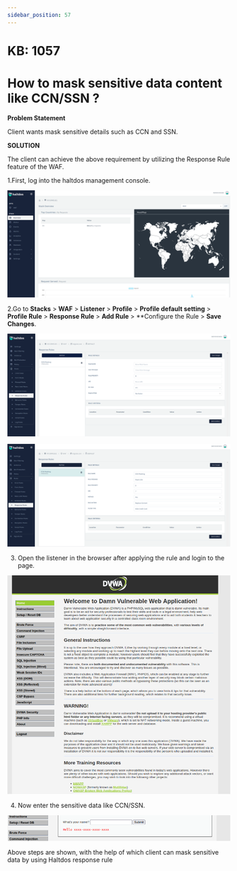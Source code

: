 ```yaml
---
sidebar_position: 57
---
```


# KB: 1057

# How to mask sensitive data content like CCN/SSN ?

**Problem Statement**

Client wants mask sensitive details such as CCN and SSN.

**SOLUTION**

The client can achieve the above requirement by utilizing the Response Rule feature of the WAF.

1.First, log into the haltdos management console.

![kb-1057](/img/waf/tutorials/proflogin.png)

2.Go to **Stacks** > **WAF** > **Listener** > **Profile** > **Profile default setting** > **Profile Rule** > **Response Rule** > **Add Rule** > **Configure the Rule > **Save Changes**.

![kb-1057](/img/waf/tutorials/responserule.png)


![kb-1057](/img/waf/tutorials/responserulee.png)

3. Open the listener in the browser after applying the rule and login to the page.

![kb-1057](/img/waf/tutorials/responserule1.png)


4. Now enter the sensitive data like CCN/SSN.

![kb-1057](/img/waf/tutorials/maskedCCN.png)


Above steps are shown, with the help of which client can mask sensitive data by using Haltdos response rule